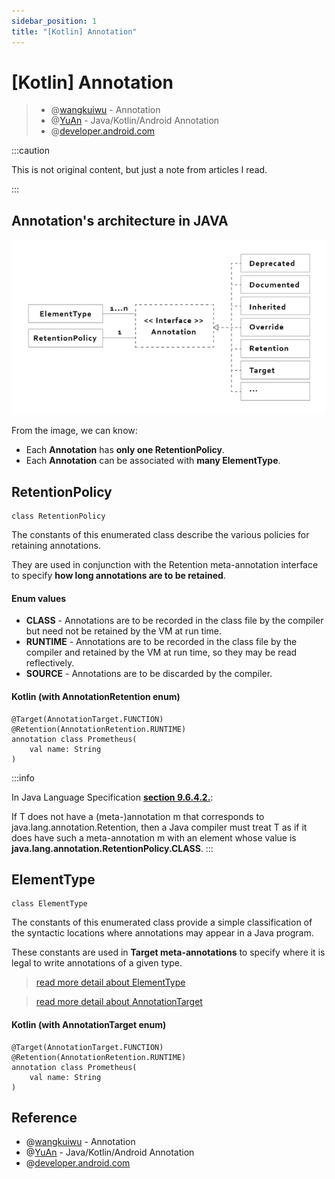 ```yaml
---
sidebar_position: 1
title: "[Kotlin] Annotation"
---
```


# [Kotlin] Annotation

> + @[wangkuiwu](http://wangkuiwu.github.io/2012/03/03/annotation/) - Annotation
> + @[YuAn](https://medium.com/@corrupt003/java-kotlin-android-annotation-67f78b820ce4) - Java/Kotlin/Android Annotation 
> + @[developer.android.com](https://developer.android.com/reference/kotlin/java/lang/annotation/RetentionPolicy)

:::caution

This is not original content, but just a note from articles I read.

:::

## Annotation's architecture in JAVA

![img](./img/annotation-architecture.png)

From the image, we can know:
+ Each **Annotation** has **only one RetentionPolicy**.
+ Each **Annotation** can be associated with **many ElementType**.

## RetentionPolicy

``` 
class RetentionPolicy
```

The constants of this enumerated class describe the various policies for retaining annotations.

They are used in conjunction with the Retention meta-annotation interface to specify **how long annotations are to be retained**.

#### Enum values
+ **CLASS** - Annotations are to be recorded in the class file by the compiler but need not be retained by the VM at run time.
+ **RUNTIME** - Annotations are to be recorded in the class file by the compiler and retained by the VM at run time, so they may be read reflectively.
+ **SOURCE** - Annotations are to be discarded by the compiler.

#### Kotlin (with AnnotationRetention enum)
```
@Target(AnnotationTarget.FUNCTION)
@Retention(AnnotationRetention.RUNTIME)
annotation class Prometheus(
    val name: String
)
```

:::info

In Java Language Specification **[section 9.6.4.2.](https://docs.oracle.com/javase/specs/jls/se11/html/jls-9.html#jls-9.6.4.2)**:

If T does not have a (meta-)annotation m that corresponds to java.lang.annotation.Retention, then a Java compiler must treat T as if it does have such a meta-annotation m with an element whose value is **java.lang.annotation.RetentionPolicy.CLASS**.
:::

## ElementType

```
class ElementType
```

The constants of this enumerated class provide a simple classification of the syntactic locations where annotations may appear in a Java program.

These constants are used in **Target meta-annotations** to specify where it is legal to write annotations of a given type.

> [read more detail about ElementType](https://developer.android.com/reference/kotlin/java/lang/annotation/ElementType)

> [read more detail about AnnotationTarget](https://kotlinlang.org/api/latest/jvm/stdlib/kotlin.annotation/-annotation-target/)

#### Kotlin (with AnnotationTarget enum)
```
@Target(AnnotationTarget.FUNCTION)
@Retention(AnnotationRetention.RUNTIME)
annotation class Prometheus(
    val name: String
)
```

## Reference

+ @[wangkuiwu](http://wangkuiwu.github.io/2012/03/03/annotation/) - Annotation
+ @[YuAn](https://medium.com/@corrupt003/java-kotlin-android-annotation-67f78b820ce4) - Java/Kotlin/Android Annotation
+ @[developer.android.com](https://developer.android.com/reference/kotlin/java/lang/annotation/RetentionPolicy)
